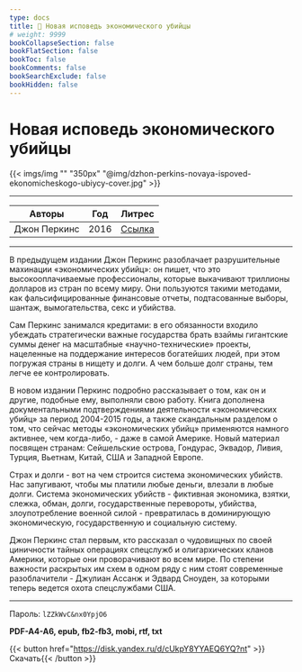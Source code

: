 ```yaml
---
type: docs
title: 🔷 Новая исповедь экономического убийцы
# weight: 9999
bookCollapseSection: false
bookFlatSection: false
bookToc: false
bookComments: false
bookSearchExclude: false
bookHidden: false
---
```


# Новая исповедь экономического убийцы

{{< imgs/img "" "350px" "@img/dzhon-perkins-novaya-ispoved-ekonomicheskogo-ubiycy-cover.jpg" >}}

---

|    Авторы    | Год  |                                                Литрес                                                 |
| :----------: | :--: | :---------------------------------------------------------------------------------------------------: |
| Джон Перкинс | 2016 | [Ссылка](https://www.litres.ru/book/dzhon-perkins/novaya-ispoved-ekonomicheskogo-ubiycy-54976209/?nt) |

---

В предыдущем издании Джон Перкинс разоблачает разрушительные махинации «экономических убийц»: он пишет, что это высокооплачиваемые профессионалы, которые выкачивают триллионы долларов из стран по всему миру. Они пользуются такими методами, как фальсифицированные финансовые отчеты, подтасованные выборы, шантаж, вымогательства, секс и убийства.

Сам Перкинс занимался кредитами: в его обязанности входило убеждать стратегически важные государства брать взаймы гигантские суммы денег на масштабные «научно-технические» проекты, нацеленные на поддержание интересов богатейших людей, при этом погружая страны в нищету и долги. А чем больше долг страны, тем легче ее контролировать.

В новом издании Перкинс подробно рассказывает о том, как он и другие, подобные ему, выполняли свою работу. Книга дополнена документальными подтверждениями деятельности «экономических убийц» за период 2004-2015 годы, а также скандальным разделом о том, что сейчас методы «экономических убийц» применяются намного активнее, чем когда-либо, - даже в самой Америке. Новый материал посвящен странам: Сейшельские острова, Гондурас, Эквадор, Ливия, Турция, Вьетнам, Китай, США и Западной Европе.

Страх и долги - вот на чем строится система экономических убийств. Нас запугивают, чтобы мы платили любые деньги, влезали в любые долги. Система экономических убийств - фиктивная экономика, взятки, слежка, обман, долги, государственные перевороты, убийства, злоупотребление военной силой - превратилась в доминирующую экономическую, государственную и социальную систему.

Джон Перкинс стал первым, кто рассказал о чудовищных по своей циничности тайных операциях спецслужб и олигархических кланов Америки, которые они проворачивают во всем мире. По степени важности раскрытых им схем в одном ряду с ним стоят современные разоблачители - Джулиан Ассанж и Эдвард Сноуден, за которыми теперь ведется охота спецслужбами США.

---

Пароль: `lZZkWvC&nx0YpjO6`

**PDF-A4-A6, epub, fb2-fb3, mobi, rtf, txt**

{{< button href="https://disk.yandex.ru/d/cUkpY8YYAEQ6YQ?nt" >}}Скачать{{< /button >}}
